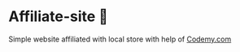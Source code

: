 # Affiliate-site :money_mouth_face:                                                                                                 
Simple website affiliated with local store
 with help of <a href="http://johnelder.com/">Codemy.com</a>
